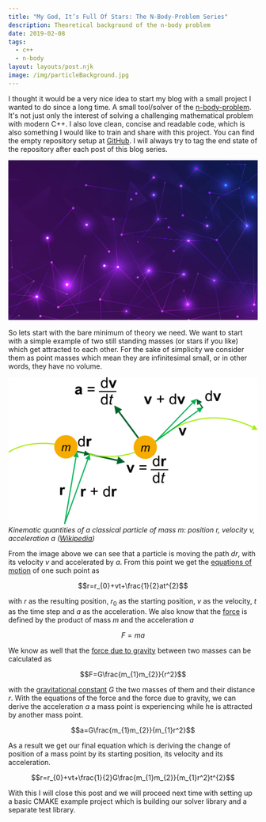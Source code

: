 ```yaml
---
title: "My God, It’s Full Of Stars: The N-Body-Problem Series"
description: Theoretical background of the n-body problem
date: 2019-02-08
tags:
  - c++
  - n-body
layout: layouts/post.njk
image: /img/particleBackground.jpg
---
```


I thought it would be a very nice idea to start my blog with a small project I wanted to do since a long time. A small tool/solver of the [n-body-problem][1]. It's not just only the interest of solving a challenging mathematical problem with modern C++. I also love clean, concise and readable code, which is also something I would like to train and share with this project. You can find the empty repository setup at [GitHub][2]. I will always try to tag the end state of the repository after each post of this blog series.

![Hero Image: Particles](/img/particleBackground.jpg)

So lets start with the bare minimum of theory we need. We want to start with a simple example of two still standing masses (or stars if you like) which get attracted to each other. For the sake of simplicity we consider them as point masses which mean they are infinitesimal small, or in other words, they have no volume.

![Kinematics of a point mass](/img/Kinematics.png)
*Kinematic quantities of a classical particle of mass m: position r, velocity v, acceleration a ([Wikipedia][3])*

From the image above we can see that a particle is moving the path $dr$, with its velocity $v$ and accelerated by $a$. From this point we get the [equations of motion][4] of one such point as

$$r=r_{0}+vt+\frac{1}{2}at^{2}$$

with $r$ as the resulting position, $r_{0}$ as the starting position, $v$ as the velocity, $t$ as the time step and $a$ as the acceleration. We also know that the [force][5] is defined by the product of mass $m$ and the acceleration $a$

$$F=ma$$

We know as well that the [force due to gravity][6] between two masses can be calculated as

$$F=G\frac{m_{1}m_{2}}{r^2}$$

with the [gravitational constant][7] $G$ the two masses of them and their distance $r$. With the equations of the force and the force due to gravity, we can derive the acceleration $a$ a mass point is experiencing while he is attracted by another mass point.

$$a=G\frac{m_{1}m_{2}}{m_{1}r^2}$$

As a result we get our final equation which is deriving the change of position of a mass point by its starting position, its velocity and its acceleration.

$$r=r_{0}+vt+\frac{1}{2}G\frac{m_{1}m_{2}}{m_{1}r^2}t^{2}$$

With this I will close this post and we will proceed next time with setting up a basic CMAKE example project which is building our solver library and a separate test library.

[1]: https://en.wikipedia.org/wiki/N-body_problem
[2]: https://github.com/Ben1980/gravity/releases/tag/v0.0.0
[3]: https://en.wikipedia.org/wiki/Equations_of_motion#/media/File:Kinematics.svg
[4]: https://en.m.wikipedia.org/wiki/Equations_of_motion
[5]: https://en.wikipedia.org/wiki/Force
[6]: https://en.wikipedia.org/wiki/Gravity
[7]: https://en.wikipedia.org/wiki/Gravitational_constant
